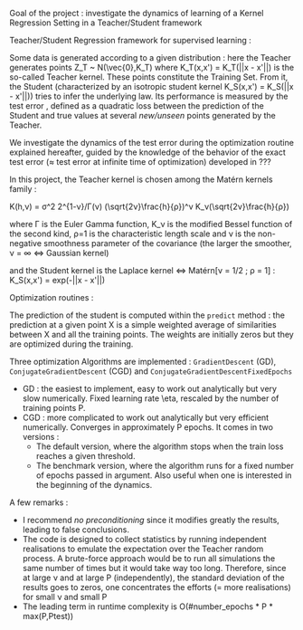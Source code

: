 Goal of the project : investigate the dynamics of learning of a Kernel Regression Setting in a Teacher/Student framework

Teacher/Student Regression framework for supervised learning :

Some data is generated according to a given distribution : here the Teacher generates points Z_T ~ N(\vec{0},K_T) where K_T(x,x') = K_T(||x - x'||) is the so-called Teacher kernel. These points constitute the Training Set. From it, the Student (characterized by an isotropic student kernel K_S(x,x') = K_S(||x - x'||)) tries to infer the underlying law. Its performance is measured by the test error , defined as a quadratic loss between the prediction of the Student and true values at several *new/unseen* points generated by the Teacher.

We investigate the dynamics of the test error during the optimization routine explained hereafter, guided by the knowledge of the behavior of the exact test error (≈ test error at infinite time of optimization) developed in
??? <quote>

In this project, the Teacher kernel is chosen among the Matérn kernels family :

K(h,ν) = σ^2 2^{1-ν}/Γ(ν) (\sqrt{2ν}\frac{h}{ρ})^ν K_ν(\sqrt{2ν}\frac{h}{ρ})

where Γ is the Euler Gamma function, K_ν is the modified Bessel function of the second kind, ρ=1 is the characteristic length scale and ν is the non-negative smoothness parameter of the covariance (the larger the smoother, ν = ∞ <=> Gaussian kernel)

and the Student kernel is the Laplace kernel <=> Matérn[ν = 1/2 ; ρ = 1] : K_S(x,x') = exp(-||x - x'||)

Optimization routines :

The prediction of the student is computed within the `predict` method : the prediction at a given point X is a simple weighted average of similarities between X and all the training points. The weights are initially zeros but they are optimized during the training.

Three optimization Algorithms are implemented : `GradientDescent` (GD), `ConjugateGradientDescent` (CGD) and `ConjugateGradientDescentFixedEpochs`
* GD : the easiest to implement, easy to work out analytically but very slow numerically. Fixed learning rate \eta, rescaled by the number of training points P.
* CGD : more complicated to work out analytically but very efficient numerically. Converges in approximately P epochs. It comes in two versions :
    * The default version, where the algorithm stops when the train loss reaches a given threshold.
    * The benchmark version, where the algorithm runs for a fixed number of epochs passed in argument. Also useful when one is interested in the beginning of the dynamics.

A few remarks :
* I recommend *no preconditioning* since it modifies greatly the results, leading to false conclusions.
* The code is designed to collect statistics by running independent realisations to emulate the expectation over the Teacher random process. A brute-force approach would be to run all simulations the same number of times but it would take way too long. Therefore, since at large ν and at large P (independently), the standard deviation of the results goes to zeros, one concentrates the efforts (= more realisations) for small ν and small P
* The leading term in runtime complexity is O(#number_epochs * P * max(P,Ptest))
